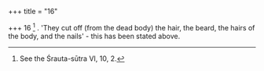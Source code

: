 +++
title = "16"

+++
16 [^7] . 'They cut off (from the dead body) the hair, the beard, the hairs of the body, and the nails' - this has been stated above.


[^7]:  See the Śrauta-sūtra VI, 10, 2.
